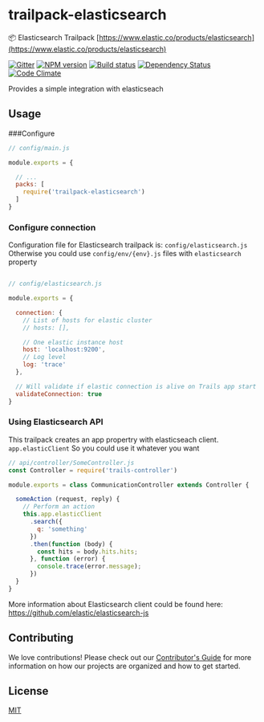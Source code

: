 # trailpack-elasticsearch
:package: Elasticsearch Trailpack [https://www.elastic.co/products/elasticsearch](https://www.elastic.co/products/elasticsearch)

[npm-image]: https://img.shields.io/npm/v/trailpack-elasticsearch.svg?style=flat-square
[npm-url]: https://npmjs.org/package/trailpack-elasticsearch
[ci-image]: https://img.shields.io/travis/trailsjs/trailpack-elasticsearch/master.svg?style=flat-square
[ci-url]: https://travis-ci.org/trailsjs/trailpack-elasticsearch
[daviddm-image]: http://img.shields.io/david/trailsjs/trailpack-elasticsearch.svg?style=flat-square
[daviddm-url]: https://david-dm.org/trailsjs/trailpack-elasticsearch
[codeclimate-image]: https://img.shields.io/codeclimate/github/trailsjs/trailpack-elasticsearch.svg?style=flat-square
[codeclimate-url]: https://codeclimate.com/github/trailsjs/trailpack-elasticsearch
[gitter-image]: http://img.shields.io/badge/+%20GITTER-JOIN%20CHAT%20%E2%86%92-1DCE73.svg?style=flat-square
[gitter-url]: https://gitter.im/trailsjs/trails

[![Gitter][gitter-image]][gitter-url]
[![NPM version][npm-image]][npm-url]
[![Build status][ci-image]][ci-url]
[![Dependency Status][daviddm-image]][daviddm-url]
[![Code Climate][codeclimate-image]][codeclimate-url]

Provides a simple integration with elasticseach

## Usage

###Configure

```js
// config/main.js

module.exports = {

  // ...
  packs: [
    require('trailpack-elasticsearch')
  ]  
}
```

### Configure connection

Configuration file for Elasticsearch trailpack is: `config/elasticsearch.js`
Otherwise you could use `config/env/{env}.js` files with `elasticsearch` property

```js

// config/elasticsearch.js

module.exports = {

  connection: {
    // List of hosts for elastic cluster
    // hosts: [],

    // One elastic instance host
    host: 'localhost:9200',
    // Log level
    log: 'trace'
  },

  // Will validate if elastic connection is alive on Trails app start
  validateConnection: true
}
```

### Using Elasticsearch API

This trailpack creates an app propertry with elasticseach client. `app.elasticClient`
So you could use it whatever you want

```js
// api/controller/SomeController.js
const Controller = require('trails-controller')

module.exports = class CommunicationController extends Controller {

  someAction (request, reply) {
    // Perform an action
    this.app.elasticClient
      .search({
        q: 'something'
      })
      .then(function (body) {
        const hits = body.hits.hits;
      }, function (error) {
        console.trace(error.message);
      })
  }
}
```

More information about Elasticsearch client could be found here: https://github.com/elastic/elasticsearch-js

## Contributing
We love contributions! Please check out our [Contributor's Guide](https://github.com/trailsjs/trails/blob/master/CONTRIBUTING.md) for more
information on how our projects are organized and how to get started.


## License
[MIT](https://github.com/trailsjs/trailpack-elasticsearch/blob/master/LICENSE)
